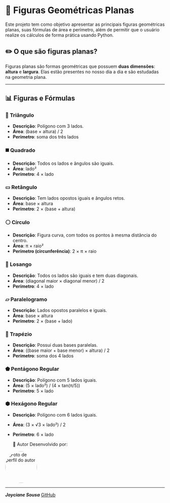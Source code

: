# 📐 Figuras Geométricas Planas

Este projeto tem como objetivo apresentar as principais figuras geométricas planas, suas fórmulas de área e perímetro, além de permitir que o usuário realize os cálculos de forma prática usando Python.

## ✏️ O que são figuras planas?

Figuras planas são formas geométricas que possuem **duas dimensões**: **altura** e **largura**. Elas estão presentes no nosso dia a dia e são estudadas na geometria plana.

---

## 📊 Figuras e Fórmulas

### 🔺 Triângulo
- **Descrição**: Polígono com 3 lados.
- **Área**: (base × altura) / 2  
- **Perímetro**: soma dos três lados

### ◼️ Quadrado
- **Descrição**: Todos os lados e ângulos são iguais.
- **Área**: lado²  
- **Perímetro**: 4 × lado

### ▭ Retângulo
- **Descrição**: Tem lados opostos iguais e ângulos retos.
- **Área**: base × altura  
- **Perímetro**: 2 × (base + altura)

### ⚪ Círculo
- **Descrição**: Figura curva, com todos os pontos à mesma distância do centro.
- **Área**: π × raio²  
- **Perímetro (circunferência)**: 2 × π × raio

### 🔷 Losango
- **Descrição**: Todos os lados são iguais e tem duas diagonais.
- **Área**: (diagonal maior × diagonal menor) / 2  
- **Perímetro**: 4 × lado

### ▱ Paralelogramo
- **Descrição**: Lados opostos paralelos e iguais.
- **Área**: base × altura  
- **Perímetro**: 2 × (base + lado)

### 🔻 Trapézio
- **Descrição**: Possui duas bases paralelas.
- **Área**: ((base maior + base menor) × altura) / 2  
- **Perímetro**: soma dos 4 lados

### ⬟ Pentágono Regular
- **Descrição**: Polígono com 5 lados iguais.
- **Área**: (5 × lado²) / (4 × tan(π/5))  
- **Perímetro**: 5 × lado

### ⬢ Hexágono Regular
- **Descrição**: Polígono com 6 lados iguais.
- **Área**: (3 × √3 × lado²) / 2  
- **Perímetro**: 6 × lado

  👤 Autor
Desenvolvido por:

<img src="https://avatars.githubusercontent.com/u/201272778?v=4" height="100" alt="Foto de perfil do autor" style="border-radius: 50%">

---

**_Joyciane Sousa_**
[GitHub](https://github.com/JoycianeSousa)
